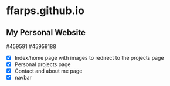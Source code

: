 # ffarps.github.io

## My Personal Website

[#459591](https://www.color-hex.com/color/459591)
[#45959188](https://www.color-hex.com/color/45959188)

- [X] Index/home page with images to redirect to the projects page
- [X] Personal projects page
- [X] Contact and about me page
- [X] navbar